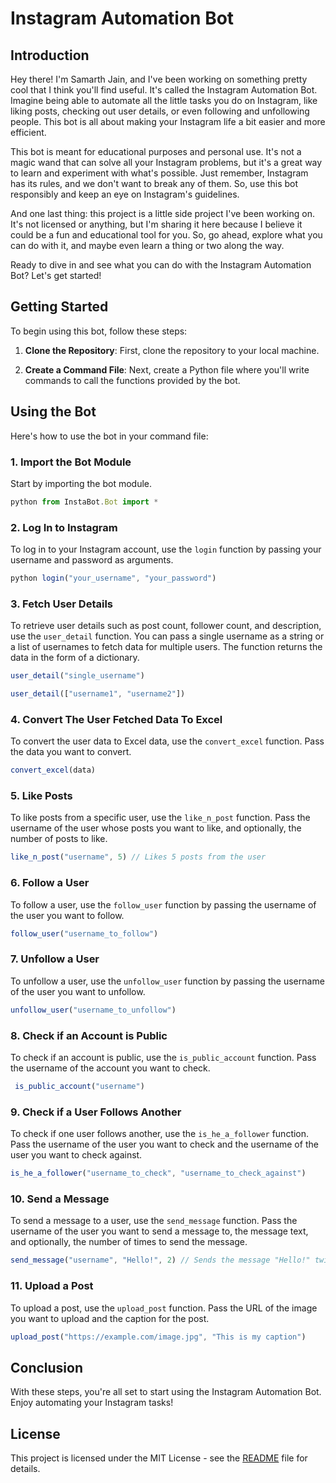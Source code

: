 # Instagram Automation Bot

## Introduction

Hey there! I'm Samarth Jain, and I've been working on something pretty cool that I think you'll find useful. It's called the Instagram Automation Bot. Imagine being able to automate all the little tasks you do on Instagram, like liking posts, checking out user details, or even following and unfollowing people. This bot is all about making your Instagram life a bit easier and more efficient.

This bot is meant for educational purposes and personal use. It's not a magic wand that can solve all your Instagram problems, but it's a great way to learn and experiment with what's possible. Just remember, Instagram has its rules, and we don't want to break any of them. So, use this bot responsibly and keep an eye on Instagram's guidelines.

And one last thing: this project is a little side project I've been working on. It's not licensed or anything, but I'm sharing it here because I believe it could be a fun and educational tool for you. So, go ahead, explore what you can do with it, and maybe even learn a thing or two along the way.

Ready to dive in and see what you can do with the Instagram Automation Bot? Let's get started!

## Getting Started

To begin using this bot, follow these steps:

1. **Clone the Repository**: First, clone the repository to your local machine.

2. **Create a Command File**: Next, create a Python file where you'll write commands to call the functions provided by the bot.

## Using the Bot

Here's how to use the bot in your command file:

### 1. **Import the Bot Module**

Start by importing the bot module.

```javascript
python from InstaBot.Bot import *
```

### 2. **Log In to Instagram**

To log in to your Instagram account, use the `login` function by passing your username and password as arguments.

```javascript
python login("your_username", "your_password")
```

### 3. **Fetch User Details**

To retrieve user details such as post count, follower count, and description, use the `user_detail` function. You can pass a single username as a string or a list of usernames to fetch data for multiple users. The function returns the data in the form of a dictionary.

```javascript
user_detail("single_username")
```
```javascript
user_detail(["username1", "username2"])
```


### 4. **Convert The User Fetched Data To Excel**

To convert the user data to Excel data, use the `convert_excel` function. Pass the data you want to convert.

```javascript
convert_excel(data)
```


### 5. **Like Posts**

To like posts from a specific user, use the `like_n_post` function. Pass the username of the user whose posts you want to like, and optionally, the number of posts to like.

```javascript
like_n_post("username", 5) // Likes 5 posts from the user
```


### 6. **Follow a User**

To follow a user, use the `follow_user` function by passing the username of the user you want to follow.

```javascript
follow_user("username_to_follow")
```

### 7. **Unfollow a User**

To unfollow a user, use the `unfollow_user` function by passing the username of the user you want to unfollow.

```javascript
unfollow_user("username_to_unfollow")
```


### 8. **Check if an Account is Public**

To check if an account is public, use the `is_public_account` function. Pass the username of the account you want to check.



```javascript
 is_public_account("username")
```

### 9. **Check if a User Follows Another**

To check if one user follows another, use the `is_he_a_follower` function. Pass the username of the user you want to check and the username of the user you want to check against.



```javascript
is_he_a_follower("username_to_check", "username_to_check_against")
```

### 10. **Send a Message**

To send a message to a user, use the `send_message` function. Pass the username of the user you want to send a message to, the message text, and optionally, the number of times to send the message.

```javascript
send_message("username", "Hello!", 2) // Sends the message "Hello!" twice
```

### 11. **Upload a Post**

To upload a post, use the `upload_post` function. Pass the URL of the image you want to upload and the caption for the post.

```javascript
upload_post("https://example.com/image.jpg", "This is my caption")
```


## Conclusion

With these steps, you're all set to start using the Instagram Automation Bot. Enjoy automating your Instagram tasks!

## License

This project is licensed under the MIT License - see the [README](README) file for details.

